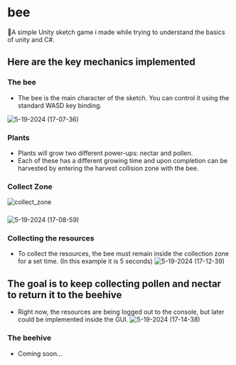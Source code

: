 # bee
🐝A simple Unity sketch game i made while trying to understand the basics of unity and C#.

## Here are the key mechanics implemented 
### The bee
* The bee is the main character of the sketch. You can control it using the standard WASD key binding.

![5-19-2024 (17-07-36)](https://github.com/keenan0/bee/assets/64156179/67bf16c7-a264-434d-a382-6ee43afe9cbf)

### Plants 
* Plants will grow two different power-ups: nectar and pollen.
* Each of these has a different growing time and upon completion can be harvested by entering the harvest collision zone with the bee.

### Collect Zone
![collect_zone](https://github.com/keenan0/bee/assets/64156179/88d4ef7d-177d-4a45-b8e6-5114b3f20812)

### 
![5-19-2024 (17-08-59)](https://github.com/keenan0/bee/assets/64156179/995fa51c-3c71-4c62-8182-2cfefc2d4850)

### Collecting the resources
* To collect the resources, the bee must remain inside the collection zone for a set time. (In this example it is 5 seconds)
![5-19-2024 (17-12-39)](https://github.com/keenan0/bee/assets/64156179/fba8b26a-a354-4ee1-a590-7afdcf83186a)

## The goal is to keep collecting pollen and nectar to return it to the beehive
* Right now, the resources are being logged out to the console, but later could be implemented inside the GUI.
![5-19-2024 (17-14-38)](https://github.com/keenan0/bee/assets/64156179/3dce0637-996c-43e1-80c4-cdd0ea835100)

### The beehive
* Coming soon...
